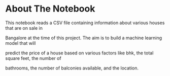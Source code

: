 # About The Notebook

This notebook reads a CSV file containing information about various houses that are on sale in

Bangalore at the time of this project. The aim is to build a machine learning model that will

predict the price of a house based on various factors like bhk, the total square feet, the number of

bathrooms, the number of balconies available, and the location.
